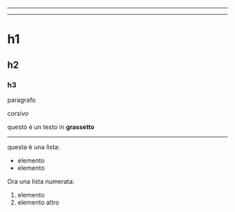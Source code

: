 <link rel="stylesheet" href="./style.css">

---

---

# h1
## h2
### h3

paragrafo

*corsivo*

questo è un testo in **grassetto**

---

questa è una lista:
- elemento
- elemento


Ora una lista numerata:
1. elemento
2. elemento altro


